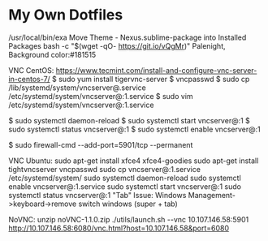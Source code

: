# My Own Dotfiles
/usr/local/bin/exa
Move Theme - Nexus.sublime-package into Installed Packages
bash -c  "$(wget -qO- https://git.io/vQgMr)"
Palenight, Background color:#181515

VNC CentOS:
https://www.tecmint.com/install-and-configure-vnc-server-in-centos-7/
$ sudo yum install tigervnc-server
$ vncpasswd
$ sudo cp /lib/systemd/system/vncserver@.service  /etc/systemd/system/vncserver@:1.service
$ sudo vim /etc/systemd/system/vncserver@\:1.service

$ sudo systemctl daemon-reload
$ sudo systemctl start vncserver@:1
$ sudo systemctl status vncserver@:1
$ sudo systemctl enable vncserver@:1

$ sudo firewall-cmd --add-port=5901/tcp --permanent

VNC Ubuntu:
sudo apt-get install xfce4 xfce4-goodies
sudo apt-get install tightvncserver
vncpasswd
sudo cp vncserver@:1.service /etc/systemd/system/
sudo systemctl daemon-reload
sudo systemctl enable vncserver@:1.service
sudo systemctl start vncserver@:1
sudo systemctl status vncserver@:1
"Tab" Issue:
Windows Management->keyboard->remove switch windows (super + tab)

NoVNC:
unzip noVNC-1.1.0.zip
./utils/launch.sh --vnc 10.107.146.58:5901
http://10.107.146.58:6080/vnc.html?host=10.107.146.58&port=6080



